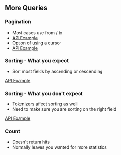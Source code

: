 ## More Queries


### Pagination

* Most cases use from / to
* [API Example](http://esdemo.local:9200/_plugin/marvel/sense/#05-pagination)
* Option of using a cursor
* [API Example](http://esdemo.local:9200/_plugin/marvel/sense/#05-pagination,S5.3)


### Sorting - What you expect

* Sort most fields by ascending or descending

[API Example](http://es1.local:9200/_plugin/marvel/sense/#06-sorting)


### Sorting - What you don't expect

* Tokenizers affect sorting as well
* Need to make sure you are sorting on the right field

[API Example](http://es1.local:9200/_plugin/marvel/sense/#06-sorting,S6.4)


### Count

* Doesn't return hits
* Normally leaves you wanted for more statistics